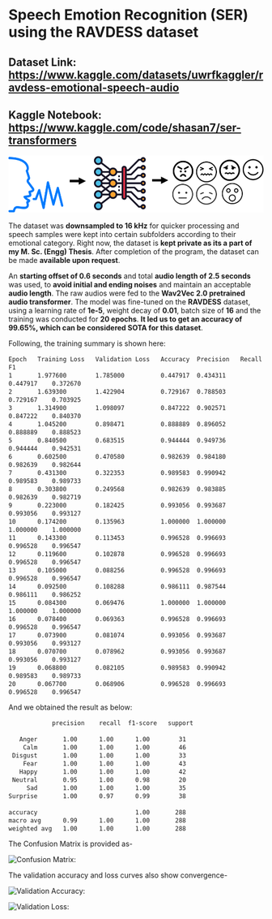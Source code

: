# Speech Emotion Recognition (SER) using the RAVDESS dataset

## Dataset Link: https://www.kaggle.com/datasets/uwrfkaggler/ravdess-emotional-speech-audio

## Kaggle Notebook: https://www.kaggle.com/code/shasan7/ser-transformers

![Abstract_mini: ](Abstract_mini.png)

The dataset was **downsampled to 16 kHz** for quicker processing and speech samples were kept into certain subfolders according to their emotional category.
Right now, the dataset is **kept private as its a part of my M. Sc. (Engg) Thesis**. After completion of the program, the dataset can be made **available upon request**.

An **starting offset of 0.6 seconds** and total **audio length of 2.5 seconds** was used, to **avoid initial and ending noises** and maintain an acceptable **audio length**. The raw audios were fed to the **Wav2Vec 2.0 pretrained audio transformer**.
The model was fine-tuned on the **RAVDESS** dataset, using a learning rate of **1e-5**, weight decay of **0.01**, batch size of **16** and the training was conducted for **20 epochs**.
**It led us to get an accuracy of 99.65%, which can be considered SOTA for this dataset**.



Following, the training summary is shown here:

    Epoch	Training Loss	Validation Loss	  Accuracy	Precision	Recall	    F1
    1	    1.977600	    1.785000	      0.447917	0.434311	0.447917	0.372670
    2	    1.639300	    1.422904	      0.729167	0.788503	0.729167	0.703925
    3	    1.314900	    1.098097	      0.847222	0.902571	0.847222	0.840370
    4	    1.045200	    0.898471	      0.888889	0.896052	0.888889	0.888523
    5	    0.840500	    0.683515	      0.944444	0.949736	0.944444	0.942531
    6	    0.602500	    0.470580	      0.982639	0.984180	0.982639	0.982644
    7	    0.431300	    0.322353	      0.989583	0.990942	0.989583	0.989733
    8	    0.303800	    0.249568	      0.982639	0.983885	0.982639	0.982719
    9	    0.223000	    0.182425	      0.993056	0.993687	0.993056	0.993127
    10	    0.174200	    0.135963	      1.000000	1.000000	1.000000	1.000000
    11	    0.143300	    0.113453	      0.996528	0.996693	0.996528	0.996547
    12	    0.119600	    0.102878	      0.996528	0.996693	0.996528	0.996547
    13	    0.105000	    0.088256	      0.996528	0.996693	0.996528	0.996547
    14	    0.092500	    0.108288	      0.986111	0.987544	0.986111	0.986252
    15	    0.084300	    0.069476	      1.000000	1.000000	1.000000	1.000000
    16	    0.078400	    0.069363	      0.996528	0.996693	0.996528	0.996547
    17	    0.073900	    0.081074	      0.993056	0.993687	0.993056	0.993127
    18	    0.070700	    0.078962	      0.993056	0.993687	0.993056	0.993127
    19	    0.068800	    0.082105	      0.989583	0.990942	0.989583	0.989733
    20	    0.067700	    0.068906	      0.996528	0.996693	0.996528	0.996547



And we obtained the result as below:

                precision    recall  f1-score   support

       Anger       1.00      1.00      1.00        31
        Calm       1.00      1.00      1.00        46
     Disgust       1.00      1.00      1.00        33
        Fear       1.00      1.00      1.00        43
       Happy       1.00      1.00      1.00        42
     Neutral       0.95      1.00      0.98        20
         Sad       1.00      1.00      1.00        35
    Surprise       1.00      0.97      0.99        38

    accuracy                           1.00       288
    macro avg      0.99      1.00      1.00       288
    weighted avg   1.00      1.00      1.00       288



The Confusion Matrix is provided as-
    
![Confusion Matrix: ](Conf_Mat.png)


The validation accuracy and loss curves also show convergence-

![Validation Accuracy: ](Acc.png)

![Validation Loss: ](Loss.png)
